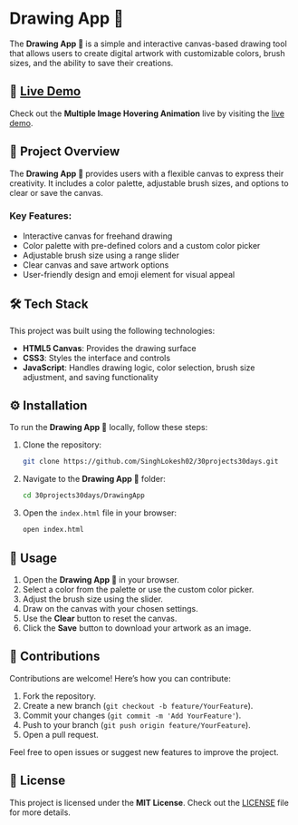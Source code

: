 # Drawing App 🎨

The **Drawing App 🎨** is a simple and interactive canvas-based drawing tool that allows users to create digital artwork with customizable colors, brush sizes, and the ability to save their creations.

## 🔗 [Live Demo](https://drawing-app-beryl-nine.vercel.app/)

Check out the **Multiple Image Hovering Animation** live by visiting the [live demo](https://drawing-app-beryl-nine.vercel.app/).

## 📖 Project Overview

The **Drawing App 🎨** provides users with a flexible canvas to express their creativity. It includes a color palette, adjustable brush sizes, and options to clear or save the canvas.

### Key Features:
- Interactive canvas for freehand drawing
- Color palette with pre-defined colors and a custom color picker
- Adjustable brush size using a range slider
- Clear canvas and save artwork options
- User-friendly design and emoji element for visual appeal

## 🛠️ Tech Stack

This project was built using the following technologies:

- **HTML5 Canvas**: Provides the drawing surface
- **CSS3**: Styles the interface and controls
- **JavaScript**: Handles drawing logic, color selection, brush size adjustment, and saving functionality

## ⚙️ Installation

To run the **Drawing App 🎨** locally, follow these steps:

1. Clone the repository:
    ```bash
    git clone https://github.com/SinghLokesh02/30projects30days.git
    ```

2. Navigate to the **Drawing App 🎨** folder:
    ```bash
    cd 30projects30days/DrawingApp
    ```

3. Open the `index.html` file in your browser:
    ```bash
    open index.html
    ```

## 🚀 Usage

1. Open the **Drawing App 🎨** in your browser.
2. Select a color from the palette or use the custom color picker.
3. Adjust the brush size using the slider.
4. Draw on the canvas with your chosen settings.
5. Use the **Clear** button to reset the canvas.
6. Click the **Save** button to download your artwork as an image.

## 🤝 Contributions

Contributions are welcome! Here’s how you can contribute:

1. Fork the repository.
2. Create a new branch (`git checkout -b feature/YourFeature`).
3. Commit your changes (`git commit -m 'Add YourFeature'`).
4. Push to your branch (`git push origin feature/YourFeature`).
5. Open a pull request.

Feel free to open issues or suggest new features to improve the project.

## 📜 License

This project is licensed under the **MIT License**. Check out the [LICENSE](../LICENSE) file for more details.

 